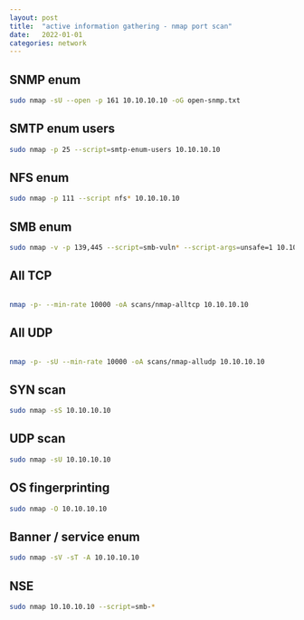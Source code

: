 ```yaml
---
layout: post
title:  "active information gathering - nmap port scan"
date:   2022-01-01
categories: network
---
```


## SNMP enum

```bash
sudo nmap -sU --open -p 161 10.10.10.10 -oG open-snmp.txt
```

## SMTP enum users

```bash
sudo nmap -p 25 --script=smtp-enum-users 10.10.10.10
```

## NFS enum

```bash
sudo nmap -p 111 --script nfs* 10.10.10.10
```

## SMB enum

```bash
sudo nmap -v -p 139,445 --script=smb-vuln* --script-args=unsafe=1 10.10.10.10
```

## All TCP

```bash

nmap -p- --min-rate 10000 -oA scans/nmap-alltcp 10.10.10.10

```

## All UDP

```bash

nmap -p- -sU --min-rate 10000 -oA scans/nmap-alludp 10.10.10.10

```

## SYN scan

```bash
sudo nmap -sS 10.10.10.10
```

## UDP scan

```bash
sudo nmap -sU 10.10.10.10
```

## OS fingerprinting

```bash
sudo nmap -O 10.10.10.10
```

## Banner / service enum

```bash
sudo nmap -sV -sT -A 10.10.10.10
```

## NSE

```bash
sudo nmap 10.10.10.10 --script=smb-*
```